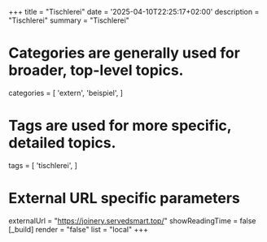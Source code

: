 +++
title = "Tischlerei"
date = '2025-04-10T22:25:17+02:00'
description = "Tischlerei"
summary = "Tischlerei"
# Categories are generally used for broader, top-level topics.
categories = [
 'extern',
 'beispiel',
]
# Tags are used for more specific, detailed topics.
tags = [
 'tischlerei',
]
# External URL specific parameters
externalUrl = "https://joinery.servedsmart.top/"
showReadingTime = false
[_build]
render = "false"
list = "local"
+++
